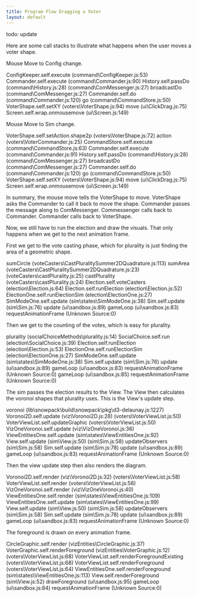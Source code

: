 ```yaml
---
title: Program Flow Dragging a Voter
layout: default
---
```


todo: update

Here are some call stacks to illustrate what happens when the user moves a voter shape.

Mouse Move to Config change.

ConfigKeeper.self.execute (command\ConfigKeeper.js:53)
Commander.self.execute (command\Commander.js:90)
History.self.passDo (command\History.js:28)
<anonymous> (command\ComMessenger.js:27)
broadcastDo (command\ComMessenger.js:27)
Commander.self.do (command\Commander.js:120)
go (command\CommandStore.js:50)
VoterShape.self.setXY (voters\VoterShape.js:94)
move (ui\ClickDrag.js:75)
Screen.self.wrap.onmousemove (ui\Screen.js:149)

Mouse Move to Sim change.

VoterShape.self.setAction.shape2p (voters\VoterShape.js:72)
action (voters\VoterCommander.js:25)
CommandStore.self.execute (command\CommandStore.js:63)
Commander.self.execute (command\Commander.js:91)
History.self.passDo (command\History.js:28)
<anonymous> (command\ComMessenger.js:27)
broadcastDo (command\ComMessenger.js:27)
Commander.self.do (command\Commander.js:120)
go (command\CommandStore.js:50)
VoterShape.self.setXY (voters\VoterShape.js:94)
move (ui\ClickDrag.js:75)
Screen.self.wrap.onmousemove (ui\Screen.js:149)

In summary, the mouse move tells the VoterShape to move. VoterShape asks the Commander to call it back to move the shape. Commander passes the message along to ComMessenger. Commessenger calls back to Commander. Commander calls back to VoterShape.

Now, we still have to run the election and draw the visuals. That only happens when we get to the next animation frame.

First we get to the vote casting phase, which for plurality is just finding the area of a geometric shape.

sumCircle (voteCasters\CastPluralitySummer2DQuadrature.js:113)
sumArea (voteCasters\CastPluralitySummer2DQuadrature.js:23)
<anonymous> (voteCasters\castPlurality.js:25)
castPlurality (voteCasters\castPlurality.js:24)
Election.self.voteCasters (election\Election.js:64)
Election.self.runElection (election\Election.js:52)
ElectionOne.self.runElectionSim (election\ElectionOne.js:27)
SimModeOne.self.update (sim\states\SimModeOne.js:38)
Sim.self.update (sim\Sim.js:76)
update (ui\sandbox.js:89)
gameLoop (ui\sandbox.js:83)
requestAnimationFrame (Unknown Source:0)

Then we get to the counting of the votes, which is easy for plurality.

plurality (socialChoiceMethods\plurality.js:14)
SocialChoice.self.run (election\SocialChoice.js:39)
Election.self.runElection (election\Election.js:53)
ElectionOne.self.runElectionSim (election\ElectionOne.js:27)
SimModeOne.self.update (sim\states\SimModeOne.js:38)
Sim.self.update (sim\Sim.js:76)
update (ui\sandbox.js:89)
gameLoop (ui\sandbox.js:83)
requestAnimationFrame (Unknown Source:0)
gameLoop (ui\sandbox.js:85)
requestAnimationFrame (Unknown Source:0)

The sim passes the election results to the View. The View then calculates the voronoi shapes that plurality uses. This is the View's update step.

voronoi (lib\snowpack\build\snowpack\pkg\d3-delaunay.js:1227)
Voronoi2D.self.update (viz\Voronoi2D.js:28)
<anonymous> (voters\VoterViewList.js:50)
VoterViewList.self.updateGraphic (voters\VoterViewList.js:50)
VizOneVoronoi.self.update (viz\VizOneVoronoi.js:36)
ViewEntitiesOne.self.update (sim\states\ViewEntitiesOne.js:92)
View.self.update (sim\View.js:50)
<anonymous> (sim\Sim.js:58)
updateObservers (sim\Sim.js:58)
Sim.self.update (sim\Sim.js:78)
update (ui\sandbox.js:89)
gameLoop (ui\sandbox.js:83)
requestAnimationFrame (Unknown Source:0)

Then the view update step then also renders the diagram.

Voronoi2D.self.render (viz\Voronoi2D.js:32)
<anonymous> (voters\VoterViewList.js:58)
VoterViewList.self.render (voters\VoterViewList.js:58)
VizOneVoronoi.self.render (viz\VizOneVoronoi.js:40)
ViewEntitiesOne.self.render (sim\states\ViewEntitiesOne.js:109)
ViewEntitiesOne.self.update (sim\states\ViewEntitiesOne.js:99)
View.self.update (sim\View.js:50)
<anonymous> (sim\Sim.js:58)
updateObservers (sim\Sim.js:58)
Sim.self.update (sim\Sim.js:78)
update (ui\sandbox.js:89)
gameLoop (ui\sandbox.js:83)
requestAnimationFrame (Unknown Source:0)

The foreground is drawn on every animation frame.

CircleGraphic.self.render (vizEntities\CircleGraphic.js:37)
VoterGraphic.self.renderForeground (vizEntities\VoterGraphic.js:12)
<anonymous> (voters\VoterViewList.js:68)
VoterViewList.self.renderForegroundExisting (voters\VoterViewList.js:68)
VoterViewList.self.renderForeground (voters\VoterViewList.js:64)
ViewEntitiesOne.self.renderForeground (sim\states\ViewEntitiesOne.js:113)
View.self.renderForeground (sim\View.js:52)
drawForeground (ui\sandbox.js:95)
gameLoop (ui\sandbox.js:84)
requestAnimationFrame (Unknown Source:0)